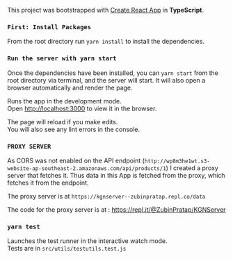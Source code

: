 This project was bootstrapped with [Create React App](https://github.com/facebook/create-react-app) in **TypeScript**.

### `First: Install Packages`

From the root directory run `yarn install` to install the dependencies.

### `Run the server with yarn start`

Once the dependencies have been installed, you can `yarn start` from the root directory via terminal, and the server will start. It will also open a browser automatically and render the page.

Runs the app in the development mode.<br />
Open [http://localhost:3000](http://localhost:3000) to view it in the browser.

The page will reload if you make edits.<br />
You will also see any lint errors in the console.

### `PROXY SERVER`

As CORS was not enabled on the API endpoint (`http://wp8m3he1wt.s3-website-ap-southeast-2.amazonaws.com/api/products/1`) I created a proxy server that fetches it. Thus data in this App is fetched from the proxy, which fetches it from the endpoint.

The proxy server is at `https://kgnserver--zubinpratap.repl.co/data`

The code for the proxy server is at : https://repl.it/@ZubinPratap/KGNServer

### `yarn test`

Launches the test runner in the interactive watch mode.<br />
Tests are in `src/utils/testutils.test.js`

